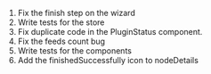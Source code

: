 1. Fix the finish step on the wizard
2. Write tests for the store
3. Fix duplicate code in the PluginStatus component.
4. Fix the feeds count bug
5. Write tests for the components
6. Add the finishedSuccessfully icon to nodeDetails
